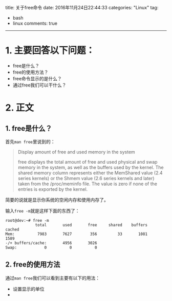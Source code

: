 title:  关于free命令
date: 2016年11月24日22:44:33
categories:  "Linux"
tag: 
- bash
- linux
  comments: true
---

# 1. 主要回答以下问题：

* free是什么？
* free的使用方法？
* free命令显示的是什么？
* 通过free我们可以干什么？

# 2. 正文 

## 1. free是什么？

首先`man free`里说到的：

>  Display amount of free and used memory in the system
>
>  free  displays  the  total amount of free and used physical and swap memory in the system, as well as the buffers used by the kernel.  The shared memory column represents either the MemShared value (2.4 series kernels) or the Shmem value  (2.6  series  kernels  and  later)  taken  from  the /proc/meminfo file. The value is zero if none of the entries is exported by the kernel.

简要的说就是显示你系统的空闲内存和使用内存了。



输入`free -m`就是这样下面的东西了：
```
root@dev:~# free -m
             total       used       free     shared    buffers     cached
Mem:          7983       7627        356         33       1081       1589
-/+ buffers/cache:       4956       3026
Swap:            0          0          0
```


## 2. free的使用方法

通过`man free`我们可以看到主要有以下的用法：

* 设置显示的单位  
* ​